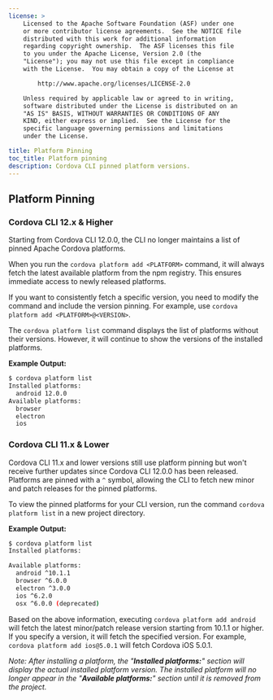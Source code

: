 ```yaml
---
license: >
    Licensed to the Apache Software Foundation (ASF) under one
    or more contributor license agreements.  See the NOTICE file
    distributed with this work for additional information
    regarding copyright ownership.  The ASF licenses this file
    to you under the Apache License, Version 2.0 (the
    "License"); you may not use this file except in compliance
    with the License.  You may obtain a copy of the License at

        http://www.apache.org/licenses/LICENSE-2.0

    Unless required by applicable law or agreed to in writing,
    software distributed under the License is distributed on an
    "AS IS" BASIS, WITHOUT WARRANTIES OR CONDITIONS OF ANY
    KIND, either express or implied.  See the License for the
    specific language governing permissions and limitations
    under the License.

title: Platform Pinning
toc_title: Platform pinning
description: Cordova CLI pinned platform versions.
---
```


## Platform Pinning

### Cordova CLI 12.x & Higher

Starting from Cordova CLI 12.0.0, the CLI no longer maintains a list of pinned Apache Cordova platforms.

When you run the `cordova platform add <PLATFORM>` command, it will always fetch the latest available platform from the npm registry. This ensures immediate access to newly released platforms.

If you want to consistently fetch a specific version, you need to modify the command and include the version pinning. For example, use `cordova platform add <PLATFORM>@<VERSION>`.

The `cordova platform list` command displays the list of platforms without their versions. However, it will continue to show the versions of the installed platforms.

**Example Output:**

```bash
$ cordova platform list
Installed platforms:
  android 12.0.0
Available platforms:
  browser
  electron
  ios
```

### Cordova CLI 11.x & Lower

Cordova CLI 11.x and lower versions still use platform pinning but won't receive further updates since Cordova CLI 12.0.0 has been released. Platforms are pinned with a `^` symbol, allowing the CLI to fetch new minor and patch releases for the pinned platforms.

To view the pinned platforms for your CLI version, run the command `cordova platform list` in a new project directory.

**Example Output:**

```bash
$ cordova platform list
Installed platforms:

Available platforms:
  android ^10.1.1
  browser ^6.0.0
  electron ^3.0.0
  ios ^6.2.0
  osx ^6.0.0 (deprecated)
```

Based on the above information, executing `cordova platform add android` will fetch the latest minor/patch release version starting from 10.1.1 or higher. If you specify a version, it will fetch the specified version. For example, `cordova platform add ios@5.0.1` will fetch Cordova iOS 5.0.1.

_Note: After installing a platform, the "**Installed platforms:**" section will display the actual installed platform version. The installed platform will no longer appear in the "**Available platforms:**" section until it is removed from the project._
